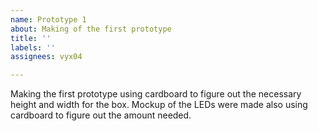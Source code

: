 ```yaml
---
name: Prototype 1
about: Making of the first prototype
title: ''
labels: ''
assignees: vyx04

---
```


Making the first prototype using cardboard to figure out the necessary height and width for the box.  Mockup of the LEDs were made also using cardboard to figure out the amount needed.
